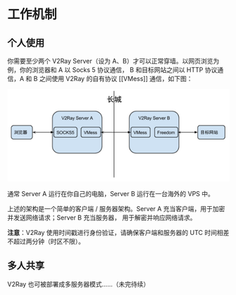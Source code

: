 # 工作机制

## 个人使用
你需要至少两个 V2Ray Server（设为 A、B）才可以正常穿墙。以网页浏览为例，你的浏览器和 A 以 Socks 5 协议通信，
B 和目标网站之间以 HTTP 协议通信，A 和 B 之间使用 V2Ray 的自有协议 [[VMess]] 通信，如下图：

![](v2ray.png)

通常 Server A 运行在你自己的电脑，Server B 运行在一台海外的 VPS 中。

上述的架构是一个简单的客户端 / 服务器架构。Server A 充当客户端，用于加密并发送网络请求；Server B 充当服务器，
用于解密并响应网络请求。

**注意**：V2Ray 使用时间戳进行身份验证，请确保客户端和服务器的 UTC 时间相差不超过两分钟（时区不限）。

## 多人共享
V2Ray 也可被部署成多服务器模式……（未完待续）